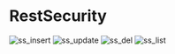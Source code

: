 # RestSecurity
 
![ss_insert](https://github.com/maideergul/SpringSecurityCrudOps/assets/28951961/6704da9d-95a6-4a6b-968e-0015be311a1a)
![ss_update](https://github.com/maideergul/SpringSecurityCrudOps/assets/28951961/6fa53b13-25fb-4f84-9039-ca60e4ed6136)
![ss_del](https://github.com/maideergul/SpringSecurityCrudOps/assets/28951961/12d2fefb-8048-4e24-a468-45b7bd20dd63)
![ss_list](https://github.com/maideergul/SpringSecurityCrudOps/assets/28951961/9bbd4bc2-59b1-48d9-8574-eb7283885e9f)
